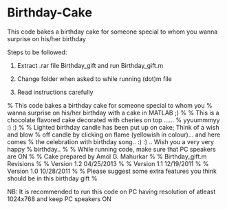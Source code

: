 # Birthday-Cake
This code bakes a birthday cake for someone special to whom you wanna surprise on his/her birthday

Steps to be followed:

1. Extract .rar file Birthday_gift and run Birthday_gift.m

2. Change folder when asked to while running (dot)m file

3. Read instructions carefully

% This code bakes a birthday cake for someone special to whom you 
% wanna surprise on his/her birthday with a cake in MATLAB ;) 
% 
% This is a chocolate flavored cake decorated with cheries on top ...... 
% yyuummmyy :) :) 
% 
% Lighted birthday candle has been put up on cake; Think of a wish and blow 
% off candle by clicking on flame (yellowish in colour)... and here comes 
% the celebration with birthday song.. :) :) .. Wish you a very very happy 
% birthday.. 
% 
% While running code, make sure that PC speakers are ON 
% 
% Cake prepared by Amol G. Mahurkar 
% 
% Birthday_gift.m Revisions 
% 
% Version 1.2 04/25/2013 
% 
% Version 1.1	12/19/2011 
% 
% Version 1.0	10/28/2011 
% 
% Please suggest some extra features you think should be in this birthday gift 
%

NB: It is recommended to run this code on PC having resolution of atleast 1024x768 and keep PC speakers ON
